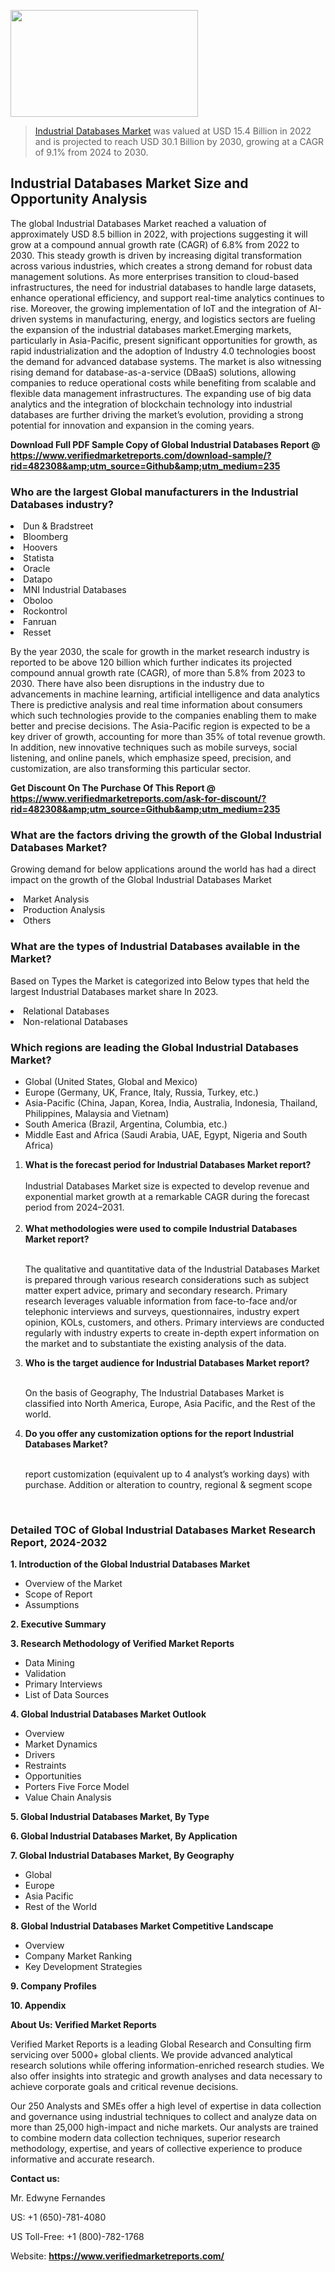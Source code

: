<img src="https://ffe5etoiles.com/wp-content/uploads/2024/12/MST1-300x171.png" alt="" width="300" height="171" class="alignnone size-medium wp-image-20088" /><blockquote><p><p><a href="https://www.verifiedmarketreports.com/download-sample/?rid=482308&utm_source=Github&utm_medium=235" target="_blank">Industrial Databases Market</a> was valued at USD 15.4 Billion in 2022 and is projected to reach USD 30.1 Billion by 2030, growing at a CAGR of 9.1% from 2024 to 2030.</p></blockquote><p><h2>Industrial Databases Market Size and Opportunity Analysis</h2>The global Industrial Databases Market reached a valuation of approximately USD 8.5 billion in 2022, with projections suggesting it will grow at a compound annual growth rate (CAGR) of 6.8% from 2022 to 2030. This steady growth is driven by increasing digital transformation across various industries, which creates a strong demand for robust data management solutions. As more enterprises transition to cloud-based infrastructures, the need for industrial databases to handle large datasets, enhance operational efficiency, and support real-time analytics continues to rise. Moreover, the growing implementation of IoT and the integration of AI-driven systems in manufacturing, energy, and logistics sectors are fueling the expansion of the industrial databases market.Emerging markets, particularly in Asia-Pacific, present significant opportunities for growth, as rapid industrialization and the adoption of Industry 4.0 technologies boost the demand for advanced database systems. The market is also witnessing rising demand for database-as-a-service (DBaaS) solutions, allowing companies to reduce operational costs while benefiting from scalable and flexible data management infrastructures. The expanding use of big data analytics and the integration of blockchain technology into industrial databases are further driving the market’s evolution, providing a strong potential for innovation and expansion in the coming years.</p><p class=""><strong>Download Full PDF Sample Copy of Global Industrial Databases Report @ <a href="https://www.verifiedmarketreports.com/download-sample/?rid=482308&amp;utm_source=Github&amp;utm_medium=235" target="_blank">https://www.verifiedmarketreports.com/download-sample/?rid=482308&amp;utm_source=Github&amp;utm_medium=235</a></strong></p><h3 id="" class="">Who are the largest Global manufacturers in the Industrial Databases industry?</h3><p><li>Dun & Bradstreet</li><li> Bloomberg</li><li> Hoovers</li><li> Statista</li><li> Oracle</li><li> Datapo</li><li> MNI Industrial Databases</li><li> Oboloo</li><li> Rockontrol</li><li> Fanruan</li><li> Resset</li></p><div class=""><div class="" dir="" data-message-author-role="" data-message-id="" data-message-model-slug=""><div class=""><div class=""><div class=""><div class="" dir="" data-message-author-role="" data-message-id="" data-message-model-slug=""><div class=""><div class=""><p>By the year 2030, the scale for growth in the market research industry is reported to be above 120 billion which further indicates its projected compound annual growth rate (CAGR), of more than 5.8% from 2023 to 2030. There have also been disruptions in the industry due to advancements in machine learning, artificial intelligence and data analytics There is predictive analysis and real time information about consumers which such technologies provide to the companies enabling them to make better and precise decisions. The Asia-Pacific region is expected to be a key driver of growth, accounting for more than 35% of total revenue growth. In addition, new innovative techniques such as mobile surveys, social listening, and online panels, which emphasize speed, precision, and customization, are also transforming this particular sector.</p><p><strong>Get Discount On The Purchase Of This Report @&nbsp; <a href="https://www.verifiedmarketreports.com/ask-for-discount/?rid=482308&amp;utm_source=Github&amp;utm_medium=235" target="_blank">https://www.verifiedmarketreports.com/ask-for-discount/?rid=482308&amp;utm_source=Github&amp;utm_medium=235</a></strong></p></div></div></div></div></div></div></div></div><h3 id="" class="">What are the factors driving the growth of the Global Industrial Databases Market?</h3><p id="" class="">Growing demand for below applications around the world has had a direct impact on the growth of the Global Industrial Databases Market</p><p id="" class=""><li>Market Analysis</li><li> Production Analysis</li><li> Others</li></p><h3 id="" class="">What are the types of Industrial Databases available in the Market?</h3><p id="" class="">Based on Types the Market is categorized into Below types that held the largest Industrial Databases market share In 2023.</p><p id="" class=""><li>Relational Databases</li><li> Non-relational Databases</li></p><h3 id="" class="">Which regions are leading the Global Industrial Databases Market?</h3><ul><li>Global (United States, Global and Mexico)</li><li>Europe (Germany, UK, France, Italy, Russia, Turkey, etc.)</li><li>Asia-Pacific (China, Japan, Korea, India, Australia, Indonesia, Thailand, Philippines, Malaysia and Vietnam)</li><li>South America (Brazil, Argentina, Columbia, etc.)</li><li>Middle East and Africa (Saudi Arabia, UAE, Egypt, Nigeria and South Africa)</li></ul><p><ol><li><strong>What is the forecast period for Industrial Databases Market report?<br /></strong><br /><span data-sheets-root="1" data-sheets-value="{&quot;1&quot;:2,&quot;2&quot;:&quot;XXXX size is expected to develop revenue and exponential market growth at a remarkable CAGR during the forecast period from 2024&ndash;2030.&quot;}" data-sheets-userformat="{&quot;2&quot;:12674,&quot;4&quot;:{&quot;1&quot;:2,&quot;2&quot;:16776960},&quot;10&quot;:2,&quot;11&quot;:0,&quot;15&quot;:&quot;Arial&quot;,&quot;16&quot;:12}">Industrial Databases Market size is expected to develop revenue and exponential market growth at a remarkable CAGR during the forecast period from 2024&ndash;2031.</span><br /><br /></li><li><strong>What methodologies were used to compile Industrial Databases Market report?<br /><br /></strong><p>The qualitative and quantitative data of the&nbsp;Industrial Databases Market is prepared through various research considerations such as subject matter expert advice, primary and secondary research. Primary research leverages valuable information from face-to-face and/or telephonic interviews and surveys, questionnaires, industry expert opinion, KOLs, customers, and others. Primary interviews are conducted regularly with industry experts to create in-depth expert information on the market and to substantiate the existing analysis of the data.&nbsp;</p></li><li><strong>Who is the target audience for Industrial Databases Market report?<br /><br /></strong><p>On the basis of Geography, The&nbsp;Industrial Databases Market is classified into North America, Europe, Asia Pacific, and the Rest of the world.</p></li><li><strong>Do you offer any customization options for the report Industrial Databases Market?<br /><br /></strong><p>report customization (equivalent up to 4 analyst&rsquo;s working days) with purchase. Addition or alteration to country, regional &amp; segment scope</p><p>&nbsp;</p></li></ol></p><h3 id="" class="">Detailed TOC of Global Industrial Databases Market Research Report, 2024-2032</h3><p id="" class=""><strong>1. Introduction of the Global Industrial Databases Market</strong></p><ul><li>Overview of the Market</li><li>Scope of Report</li><li>Assumptions</li></ul><p id="" class=""><strong>2. Executive Summary</strong></p><p id="" class=""><strong>3. Research Methodology of&nbsp;Verified Market Reports</strong></p><ul><li>Data Mining</li><li>Validation</li><li>Primary Interviews</li><li>List of Data Sources</li></ul><p id="" class=""><strong>4. Global Industrial Databases Market Outlook</strong></p><ul><li>Overview</li><li>Market Dynamics</li><li>Drivers</li><li>Restraints</li><li>Opportunities</li><li>Porters Five Force Model</li><li>Value Chain Analysis</li></ul><p id="" class=""><strong>5. Global Industrial Databases Market, By&nbsp;Type</strong></p><p id="" class=""><strong>6. Global Industrial Databases Market, By Application</strong></p><p id="" class=""><strong>7. Global Industrial Databases Market, By Geography</strong></p><ul><li>Global</li><li>Europe</li><li>Asia Pacific</li><li>Rest of the World</li></ul><p id="" class=""><strong>8. Global Industrial Databases Market Competitive Landscape</strong></p><ul><li>Overview</li><li>Company Market Ranking</li><li>Key Development Strategies</li></ul><p id="" class=""><strong>9. Company Profiles</strong></p><p id="" class=""><strong>10. Appendix</strong></p><p id="" class=""><strong>About Us: Verified Market Reports</strong></p><p id="" class="">Verified Market Reports is a leading Global Research and Consulting firm servicing over 5000+ global clients. We provide advanced analytical research solutions while offering information-enriched research studies. We also offer insights into strategic and growth analyses and data necessary to achieve corporate goals and critical revenue decisions.</p><p id="" class="">Our 250 Analysts and SMEs offer a high level of expertise in data collection and governance using industrial techniques to collect and analyze data on more than 25,000 high-impact and niche markets. Our analysts are trained to combine modern data collection techniques, superior research methodology, expertise, and years of collective experience to produce informative and accurate research.</p><p id="" class=""><strong>Contact us:</strong></p><p id="" class="">Mr. Edwyne Fernandes</p><p id="" class="">US: +1 (650)-781-4080</p><p id="" class="">US Toll-Free: +1 (800)-782-1768</p><p id="" class="">Website: <a target="" data-test-app-aware-link=""><strong>https://www.verifiedmarketreports.com/</strong></a></p>
